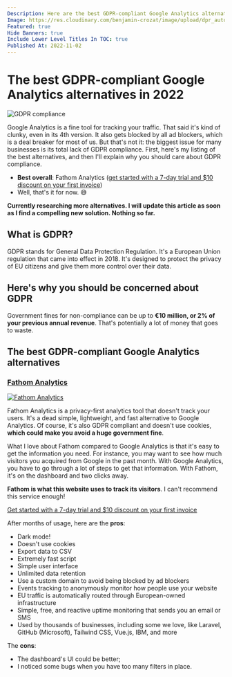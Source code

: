 ```yaml
---
Description: Here are the best GDPR-compliant Google Analytics alternatives to help you avoid the GDPR penalty and keep your users safe.
Image: https://res.cloudinary.com/benjamin-crozat/image/upload/dpr_auto,f_auto,q_auto,w_auto/v1667409628/data-security_z5tsl9.jpg
Featured: true
Hide Banners: true
Include Lower Level Titles In TOC: true
Published At: 2022-11-02
---
```


# The best GDPR-compliant Google Analytics alternatives in 2022

![GDPR compliance](https://res.cloudinary.com/benjamin-crozat/image/upload/dpr_auto,f_auto,q_auto,w_auto/v1667409628/data-security_z5tsl9.jpg)

Google Analytics is a fine tool for tracking your traffic. That said it's kind of clunky, even in its 4th version. It also gets blocked by all ad blockers, which is a deal breaker for most of us. 
But that's not it: the biggest issue for many businesses is its total lack of GDPR compliance. 
First, here's my listing of the best alternatives, and then I'll explain why you should care about GDPR compliance.

- **Best overall**: Fathom Analytics ([get started with a 7-day trial and $10 discount on your first invoice](https://benjamincrozat.com/recommends/fathom-analytics))
- Well, that's it for now. 😅

**Currently researching more alternatives. I will update this article as soon as I find a compelling new solution. Nothing so far.**

## What is GDPR?

GDPR stands for General Data Protection Regulation. It's a European Union regulation that came into effect in 2018. It's designed to protect the privacy of EU citizens and give them more control over their data.

## Here's why you should be concerned about GDPR

Government fines for non-compliance can be up to **€10 million, or 2% of your previous annual revenue**. That's potentially a lot of money that goes to waste.

## The best GDPR-compliant Google Analytics alternatives

### [Fathom Analytics](https://benjamincrozat.com/recommends/fathom-analytics)

[<img loading="lazy" src="https://res.cloudinary.com/benjamin-crozat/image/upload/dpr_auto,f_auto,q_auto,w_auto/v1667409777/usefathom.com__ubmp2u.png" alt="Fathom Analytics" />](https://benjamincrozat.com/recommends/fathom-analytics)

Fathom Analytics is a privacy-first analytics tool that doesn't track your users. It's a dead simple, lightweight, and fast alternative to Google Analytics. Of course, it's also GDPR compliant and doesn't use cookies, **which could make you avoid a huge government fine**.

What I love about Fathom compared to Google Analytics is that it's easy to get the information you need. For instance, you may want to see how much visitors you acquired from Google in the past month. With Google Analytics, you have to go through a lot of steps to get that information. With Fathom, it's on the dashboard and two clicks away.

**Fathom is what this website uses to track its visitors**. I can't recommend this service enough!

[Get started with a 7-day trial and $10 discount on your first invoice](https://benjamincrozat.com/recommends/fathom-analytics)

After months of usage, here are the **pros**:
- Dark mode!
- Doesn't use cookies
- Export data to CSV
- Extremely fast script
- Simple user interface
- Unlimited data retention
- Use a custom domain to avoid being blocked by ad blockers
- Events tracking to anonymously monitor how people use your website
- EU traffic is automatically routed through European-owned infrastructure
- Simple, free, and reactive uptime monitoring that sends you an email or SMS
- Used by thousands of businesses, including some we love, like Laravel, GitHub (Microsoft), Tailwind CSS, Vue.js, IBM, and more

The **cons**:
- The dashboard's UI could be better;
- I noticed some bugs when you have too many filters in place.
